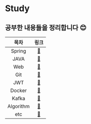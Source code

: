 # Study

## 공부한 내용들을 정리합니다 😊

| 목차 | 링크 |
| :-: | :-: |
| Spring | [🔗](/spring) |
| JAVA | [🔗](/java) |
| Web | [🔗](/web) |
| Git | [🔗](/git) |
| JWT | [🔗](/jwt) |
| Docker | [🔗](/docker) |
| Kafka | [🔗](/kafka) |
| Algorithm | [🔗](/algorithm) |
| etc | [🔗](/etc) |

